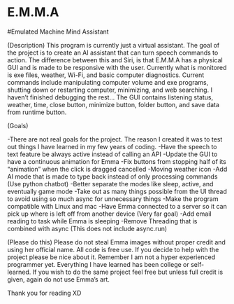 # E.M.M.A
#Emulated Machine Mind Assistant


(Description)
This program is currently just a virtual assistant. The goal of the project is to create an AI assistant that can turn speech commands to action. The difference between this and Siri, is that E.M.M.A has a physical GUI and is made to be responsive with the user. Currently what is monitored is exe files, weather, Wi-Fi, and basic computer diagnostics. Current commands include manipulating computer volume and exe programs, shutting down or restarting computer, minimizing, and web searching. I haven’t finished debugging the rest… The GUI contains listening status, weather, time, close button, minimize button, folder button, and save data from runtime button.


(Goals)

-There are not real goals for the project. The reason I created it was to test out things I have learned in my few years of coding. 
-Have the speech to text feature be always active instead of calling an API
-Update the GUI to have a continuous animation for Emma
-Fix buttons from stopping half of its “animation” when the click is dragged cancelled
-Moving weather icon
-Add AI mode that is made to type back instead of only processing commands (Use python chatbot)
-Better separate the modes like sleep, active, and eventually game mode
-Take out as many things possible from the UI thread to avoid using so much async for unnecessary things
-Make the program compatible with Linux and mac
-Have Emma connected to a server so it can pick up where is left off from another device (Very far goal)
-Add email reading to task while Emma is sleeping
-Remove Threading that is combined with async (This does not include async.run)


(Please do this)
Please do not steal Emma images without proper credit and using her official name. All code is free use. If you decide to help with the project please be nice about it. Remember I am not a hyper experienced programmer yet. Everything I have learned has been college or self-learned. If you wish to do the same project feel free but unless full credit is given, again do not use Emma’s art. 


Thank you for reading XD
